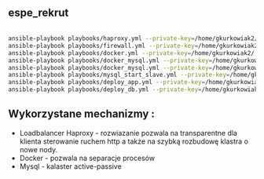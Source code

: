 ## espe_rekrut

###### 

```bash
ansible-playbook playbooks/haproxy.yml --private-key=/home/gkurkowiak2/.ssh/espeo --extra-vars "host=node01"
ansible-playbook playbooks/firewall.yml --private-key=/home/gkurkowiak2/.ssh/espeo --extra-vars "host=nodes"
ansible-playbook playbooks/docker.yml --private-key=/home/gkurkowiak2/.ssh/espeo --extra-vars "host=nodes"
ansible-playbook playbooks/docker_mysql.yml --private-key=/home/gkurkowiak2/.ssh/espeo --extra-vars "host=node02 is_master=True is_slave=False"
ansible-playbook playbooks/docker_mysql.yml --private-key=/home/gkurkowiak2/.ssh/espeo --extra-vars "host=node03 is_master=Flase is_slave=True"
ansible-playbook playbooks/mysql_start_slave.yml --private-key=/home/gkurkowiak2/.ssh/espeo --extra-vars "host=node03 binlog=691007b4a696-bin.000001 position=589"
ansible-playbook playbooks/deploy_app.yml --private-key=/home/gkurkowiak2/.ssh/espeo --extra-vars "host=nodes"
ansible-playbook playbooks/deploy_db.yml --private-key=/home/gkurkowiak2/.ssh/espeo --extra-vars "host=node02"

```


## Wykorzystane mechanizmy : 
* Loadbalancer Haproxy - rozwiazanie pozwala na transparentne dla klienta sterowanie ruchem http a także na szybką rozbudowę klastra o nowe nody. 
* Docker - pozwala na separacje procesów 
* Mysql - kalaster active-passive 
